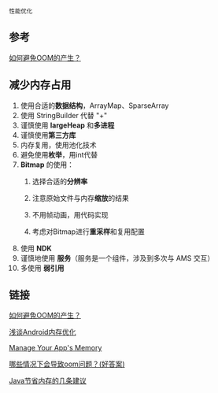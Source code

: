`性能优化`

## 参考

[如何避免OOM的产生？](../记忆/如何避免OOM的产生？.md)

## 减少内存占用

1. 使用合适的**数据结构**，ArrayMap、SparseArray
2. 使用 StringBuilder 代替 "+"
3. 谨慎使用 **largeHeap** 和**多进程**
4. 谨慎使用**第三方库**
5. 内存复用，使用池化技术
6. 避免使用**枚举**，用int代替
7. **Bitmap** 的使用：
    1. 选择合适的**分辨率**
    
    2. 注意原始文件与内存**缩放**的结果
    3. 不用帧动画，用代码实现
    4. 考虑对Bitmap进行**重采样**和复用配置
8. 使用 **NDK**
9. 谨慎地使用 **服务**（服务是一个组件，涉及到多次与 AMS 交互）
10. 多使用 **弱引用**

## 链接
[如何避免OOM的产生？](https://coding.imooc.com/lesson/317.html#mid=22314)

[浅谈Android内存优化](https://juejin.im/post/6844903805931225101#heading-9)

[Manage Your App's Memory](https://developer.android.com/topic/performance/memory#Services)

[哪些情况下会导致oom问题？(好答案)](https://github.com/Moosphan/Android-Daily-Interview/issues/5)

[Java节省内存的几条建议](https://blog.csdn.net/numbibi/article/details/7492808)